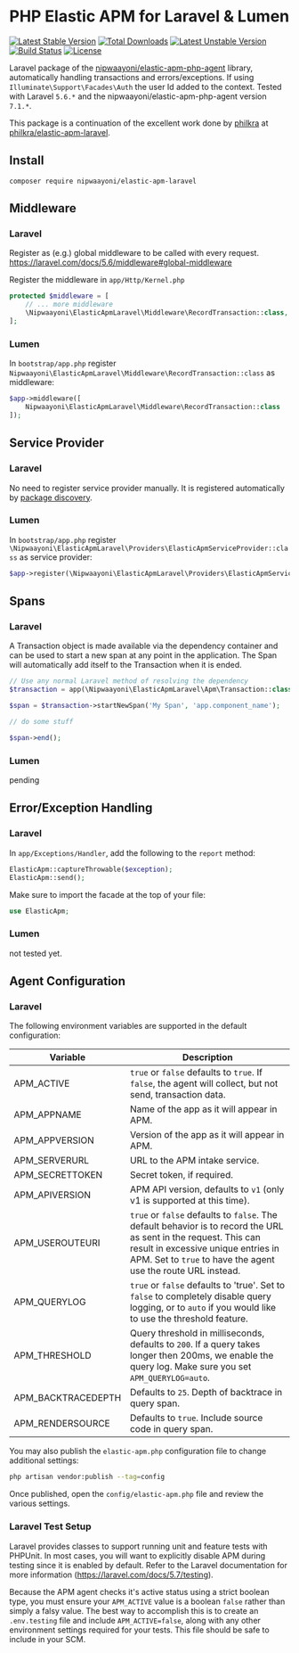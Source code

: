 # PHP Elastic APM for Laravel & Lumen

[![Latest Stable Version](https://poser.pugx.org/nipwaayoni/elastic-apm-laravel/v)](//packagist.org/packages/nipwaayoni/elastic-apm-laravel)
[![Total Downloads](https://poser.pugx.org/nipwaayoni/elastic-apm-laravel/downloads)](//packagist.org/packages/nipwaayoni/elastic-apm-laravel)
[![Latest Unstable Version](https://poser.pugx.org/nipwaayoni/elastic-apm-laravel/v/unstable)](//packagist.org/packages/nipwaayoni/elastic-apm-laravel)
[![Build Status](https://github.com/nipwaayoni/elastic-apm-laravel/workflows/CI/badge.svg)](https://github.com/nipwaayoni/elastic-apm-laravel/actions?query=workflow%3ACI)
[![License](https://poser.pugx.org/nipwaayoni/elastic-apm-laravel/license)](//packagist.org/packages/nipwaayoni/elastic-apm-laravel)

Laravel package of the [nipwaayoni/elastic-apm-php-agent](https://github.com/nipwaayoni/elastic-apm-php-agent) library, automatically handling transactions and errors/exceptions. If using `Illuminate\Support\Facades\Auth` the user Id added to the context.
Tested with Laravel `5.6.*` and the nipwaayoni/elastic-apm-php-agent version `7.1.*`.

This package is a continuation of the excellent work done by [philkra](https://github.com/philkra) at
[philkra/elastic-apm-laravel](https://github.com/philkra/elastic-apm-laravel).

## Install

```
composer require nipwaayoni/elastic-apm-laravel
```

## Middleware

### Laravel

Register as (e.g.) global middleware to be called with every request. https://laravel.com/docs/5.6/middleware#global-middleware

Register the middleware in `app/Http/Kernel.php`

```php
protected $middleware = [
    // ... more middleware
    \Nipwaayoni\ElasticApmLaravel\Middleware\RecordTransaction::class,
];
```

### Lumen

In `bootstrap/app.php` register `Nipwaayoni\ElasticApmLaravel\Middleware\RecordTransaction::class` as middleware:

```php
$app->middleware([
    Nipwaayoni\ElasticApmLaravel\Middleware\RecordTransaction::class
]);
```

## Service Provider

### Laravel

No need to register service provider manually. It is registered automatically by [package discovery](https://laravel.com/docs/5.6/packages#package-discovery).

### Lumen

In `bootstrap/app.php` register `\Nipwaayoni\ElasticApmLaravel\Providers\ElasticApmServiceProvider::class` as service provider:

```php
$app->register(\Nipwaayoni\ElasticApmLaravel\Providers\ElasticApmServiceProvider::class);
```

## Spans

### Laravel

A Transaction object is made available via the dependency container and can be used to start a
new span at any point in the application. The Span will automatically add itself to the Transaction
when it is ended.

```php
// Use any normal Laravel method of resolving the dependency
$transaction = app(\Nipwaayoni\ElasticApmLaravel\Apm\Transaction::class);

$span = $transaction->startNewSpan('My Span', 'app.component_name');

// do some stuff

$span->end();
```
### Lumen

pending

## Error/Exception Handling

### Laravel

In `app/Exceptions/Handler`, add the following to the `report` method:

```php
ElasticApm::captureThrowable($exception);
ElasticApm::send();
```

Make sure to import the facade at the top of your file:

```php
use ElasticApm;
```

### Lumen

not tested yet.

## Agent Configuration

### Laravel

The following environment variables are supported in the default configuration:

| Variable          | Description |
|-------------------|-------------|
|APM_ACTIVE         | `true` or `false` defaults to `true`. If `false`, the agent will collect, but not send, transaction data. |
|APM_APPNAME        | Name of the app as it will appear in APM. |
|APM_APPVERSION     | Version of the app as it will appear in APM. |
|APM_SERVERURL      | URL to the APM intake service. |
|APM_SECRETTOKEN    | Secret token, if required. |
|APM_APIVERSION     | APM API version, defaults to `v1` (only v1 is supported at this time). |
|APM_USEROUTEURI    | `true` or `false` defaults to `false`. The default behavior is to record the URL as sent in the request. This can result in excessive unique entries in APM. Set to `true` to have the agent use the route URL instead. |
|APM_QUERYLOG       | `true` or `false` defaults to 'true'. Set to `false` to completely disable query logging, or to `auto` if you would like to use the threshold feature. |
|APM_THRESHOLD      | Query threshold in milliseconds, defaults to `200`. If a query takes longer then 200ms, we enable the query log. Make sure you set `APM_QUERYLOG=auto`. |
|APM_BACKTRACEDEPTH | Defaults to `25`. Depth of backtrace in query span. |
|APM_RENDERSOURCE   | Defaults to `true`. Include source code in query span. |

You may also publish the `elastic-apm.php` configuration file to change additional settings:

```bash
php artisan vendor:publish --tag=config
```

Once published, open the `config/elastic-apm.php` file and review the various settings.

### Laravel Test Setup

Laravel provides classes to support running unit and feature tests with PHPUnit. In most cases, you will want to explicitly disable APM during testing since it is enabled by default. Refer to the Laravel documentation for more information (https://laravel.com/docs/5.7/testing).

Because the APM agent checks it's active status using a strict boolean type, you must ensure your `APM_ACTIVE` value is a boolean `false` rather than simply a falsy value. The best way to accomplish this is to create an `.env.testing` file and include `APM_ACTIVE=false`, along with any other environment settings required for your tests. This file should be safe to include in your SCM.
